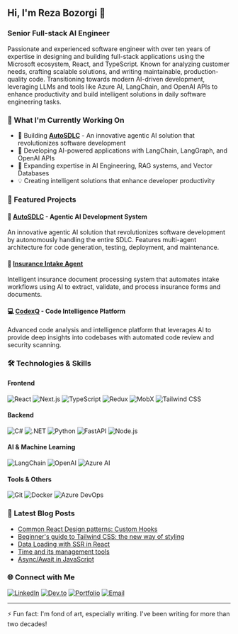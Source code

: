 ## Hi, I'm Reza Bozorgi 👋

### Senior Full-stack AI Engineer

Passionate and experienced software engineer with over ten years of expertise in designing and building full-stack applications using the Microsoft ecosystem, React, and TypeScript. Known for analyzing customer needs, crafting scalable solutions, and writing maintainable, production-quality code. Transitioning towards modern AI-driven development, leveraging LLMs and tools like Azure AI, LangChain, and OpenAI APIs to enhance productivity and build intelligent solutions in daily software engineering tasks.

### 🚀 What I'm Currently Working On

- 🔭 Building **[AutoSDLC](https://github.com/reza899/AutoSDLC)** - An innovative agentic AI solution that revolutionizes software development
- 🤖 Developing AI-powered applications with LangChain, LangGraph, and OpenAI APIs
- 🌱 Expanding expertise in AI Engineering, RAG systems, and Vector Databases
- 💡 Creating intelligent solutions that enhance developer productivity

### 💼 Featured Projects

#### 🤖 [AutoSDLC](https://github.com/reza899/AutoSDLC) - Agentic AI Development System
An innovative agentic AI solution that revolutionizes software development by autonomously handling the entire SDLC. Features multi-agent architecture for code generation, testing, deployment, and maintenance.

#### 🏥 [Insurance Intake Agent](https://github.com/reza899/insurance-intake-agent)
Intelligent insurance document processing system that automates intake workflows using AI to extract, validate, and process insurance forms and documents.

#### 💻 [CodexQ](https://github.com/reza899/CodexQ) - Code Intelligence Platform
Advanced code analysis and intelligence platform that leverages AI to provide deep insights into codebases with automated code review and security scanning.

### 🛠️ Technologies & Skills

#### Frontend
![React](https://img.shields.io/badge/-React-61DAFB?style=flat-square&logo=react&logoColor=black)
![Next.js](https://img.shields.io/badge/-Next.js-000000?style=flat-square&logo=next.js&logoColor=white)
![TypeScript](https://img.shields.io/badge/-TypeScript-3178C6?style=flat-square&logo=typescript&logoColor=white)
![Redux](https://img.shields.io/badge/-Redux-764ABC?style=flat-square&logo=redux&logoColor=white)
![MobX](https://img.shields.io/badge/-MobX-FF9955?style=flat-square&logo=mobx&logoColor=white)
![Tailwind CSS](https://img.shields.io/badge/-Tailwind_CSS-38B2AC?style=flat-square&logo=tailwind-css&logoColor=white)

#### Backend
![C#](https://img.shields.io/badge/-C%23-239120?style=flat-square&logo=c-sharp&logoColor=white)
![.NET](https://img.shields.io/badge/-.NET-512BD4?style=flat-square&logo=.net&logoColor=white)
![Python](https://img.shields.io/badge/-Python-3776AB?style=flat-square&logo=python&logoColor=white)
![FastAPI](https://img.shields.io/badge/-FastAPI-009688?style=flat-square&logo=fastapi&logoColor=white)
![Node.js](https://img.shields.io/badge/-Node.js-339933?style=flat-square&logo=node.js&logoColor=white)

#### AI & Machine Learning
![LangChain](https://img.shields.io/badge/-LangChain-339933?style=flat-square&logo=python&logoColor=white)
![OpenAI](https://img.shields.io/badge/-OpenAI-412991?style=flat-square&logo=openai&logoColor=white)
![Azure AI](https://img.shields.io/badge/-Azure_AI-0078D4?style=flat-square&logo=microsoft-azure&logoColor=white)

#### Tools & Others
![Git](https://img.shields.io/badge/-Git-F05032?style=flat-square&logo=git&logoColor=white)
![Docker](https://img.shields.io/badge/-Docker-2496ED?style=flat-square&logo=docker&logoColor=white)
![Azure DevOps](https://img.shields.io/badge/-Azure_DevOps-0078D7?style=flat-square&logo=azure-devops&logoColor=white)

### 📝 Latest Blog Posts

<!-- BLOG-POST-LIST:START -->
- [Common React Design patterns: Custom Hooks](https://dev.to/rezab/common-react-design-patterns-custom-hooks-4i9p)
- [Beginner's guide to Tailwind CSS: the new way of styling](https://dev.to/rezab/beginner-s-guide-to-tailwind-css-the-new-way-of-styling-3i80)
- [Data Loading with SSR in React](https://dev.to/rezab/data-loading-with-ssr-in-react-185p)
- [Time and its management tools](https://dev.to/rezab/time-and-its-management-tools-2e4)
- [Async/Await in JavaScript](https://dev.to/rezab/async-await-in-javascript-noe)
<!-- BLOG-POST-LIST:END -->

### 🌐 Connect with Me

[![LinkedIn](https://img.shields.io/badge/-LinkedIn-0077B5?style=flat-square&logo=linkedin&logoColor=white)](https://www.linkedin.com/in/reza-bozorgi/)
[![Dev.to](https://img.shields.io/badge/-Dev.to-0A0A0A?style=flat-square&logo=dev.to&logoColor=white)](https://dev.to/rezab)
[![Portfolio](https://img.shields.io/badge/-Portfolio-000000?style=flat-square&logo=vercel&logoColor=white)](https://rezabozorgi.pages.dev/)
[![Email](https://img.shields.io/badge/-Email-D14836?style=flat-square&logo=gmail&logoColor=white)](mailto:reza.bozorgi899@gmail.com)

---

⚡ Fun fact: I'm fond of art, especially writing. I've been writing for more than two decades!